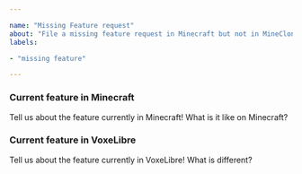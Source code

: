 ```yaml
---

name: "Missing Feature request"
about: "File a missing feature request in Minecraft but not in MineClone2"
labels:

- "missing feature"

---
```


<!--
Thanks for taking the time to fill out this missing feature request!

Please follow our contributing guidelines first:
https://git.minetest.land/MineClone2/MineClone2/src/branch/master/CONTRIBUTING.md#rules-about-both-bugs-and-feature-requests

By submitting this issue, you agree to follow our Code of Conduct:
https://git.minetest.land/MineClone2/MineClone2/src/branch/master/CODE_OF_CONDUCT.md
-->

### Current feature in Minecraft
Tell us about the feature currently in Minecraft! What is it like on Minecraft?

### Current feature in VoxeLibre
Tell us about the feature currently in VoxeLibre! What is different?
